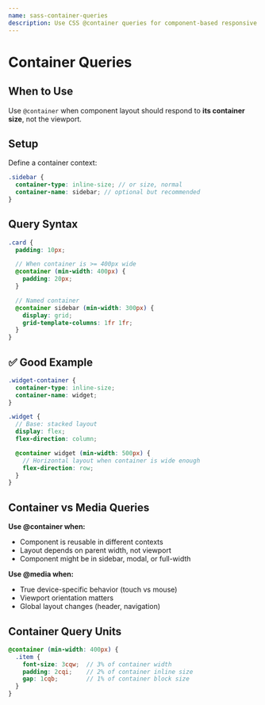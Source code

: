 ```yaml
---
name: sass-container-queries
description: Use CSS @container queries for component-based responsive design instead of viewport-based media queries when appropriate.
---
```


# Container Queries

## When to Use
Use `@container` when component layout should respond to **its container size**, not the viewport.

## Setup
Define a container context:

```scss
.sidebar {
  container-type: inline-size; // or size, normal
  container-name: sidebar; // optional but recommended
}
```

## Query Syntax
```scss
.card {
  padding: 10px;

  // When container is >= 400px wide
  @container (min-width: 400px) {
    padding: 20px;
  }

  // Named container
  @container sidebar (min-width: 300px) {
    display: grid;
    grid-template-columns: 1fr 1fr;
  }
}
```

## ✅ Good Example
```scss
.widget-container {
  container-type: inline-size;
  container-name: widget;
}

.widget {
  // Base: stacked layout
  display: flex;
  flex-direction: column;

  @container widget (min-width: 500px) {
    // Horizontal layout when container is wide enough
    flex-direction: row;
  }
}
```

## Container vs Media Queries

**Use @container when:**
- Component is reusable in different contexts
- Layout depends on parent width, not viewport
- Component might be in sidebar, modal, or full-width

**Use @media when:**
- True device-specific behavior (touch vs mouse)
- Viewport orientation matters
- Global layout changes (header, navigation)

## Container Query Units
```scss
@container (min-width: 400px) {
  .item {
    font-size: 3cqw;  // 3% of container width
    padding: 2cqi;    // 2% of container inline size
    gap: 1cqb;        // 1% of container block size
  }
}
```
